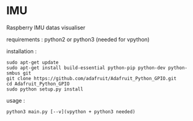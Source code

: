 # IMU
Raspberry IMU datas visualiser

requirements :
python2 or python3 (needed for vpython)

installation :
```
sudo apt-get update
sudo apt-get install build-essential python-pip python-dev python-smbus git
git clone https://github.com/adafruit/Adafruit_Python_GPIO.git
cd Adafruit_Python_GPIO
sudo python setup.py install
```

usage : 
```
python3 main.py [--v](vpython + python3 needed)
```

